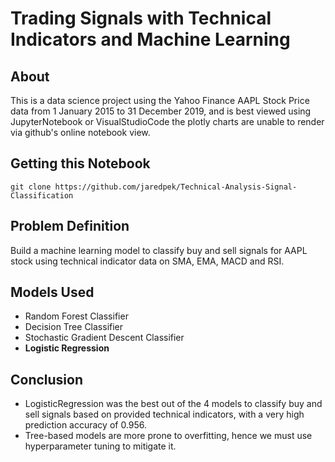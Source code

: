 # Trading Signals with Technical Indicators and Machine Learning

## About
This is a data science project using the Yahoo Finance AAPL Stock Price data from 1 January 2015 to 31 December 2019, and is best viewed using JupyterNotebook or VisualStudioCode the plotly charts are unable to render via github's online notebook view.

## Getting this Notebook
````
git clone https://github.com/jaredpek/Technical-Analysis-Signal-Classification
````

## Problem Definition
Build a machine learning model to classify buy and sell signals for AAPL stock using technical indicator data on SMA, EMA, MACD and RSI.

## Models Used
- Random Forest Classifier
- Decision Tree Classifier
- Stochastic Gradient Descent Classifier
- **Logistic Regression**

## Conclusion
- LogisticRegression was the best out of the 4 models to classify buy and sell signals based on provided technical indicators, with a very high prediction accuracy of 0.956.
- Tree-based models are more prone to overfitting, hence we must use hyperparameter tuning to mitigate it.
